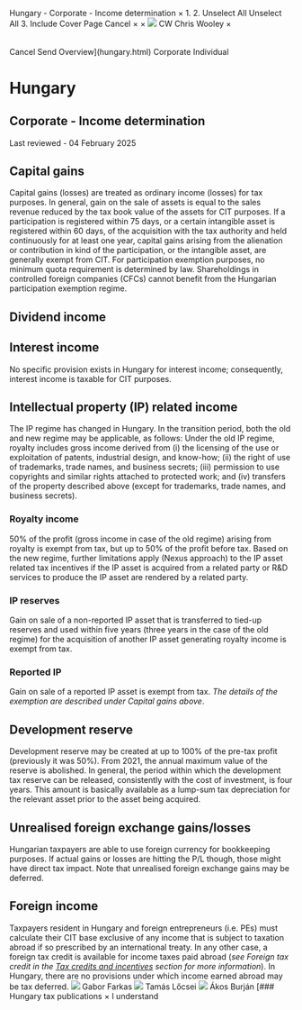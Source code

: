 Hungary - Corporate - Income determination
×
1.
2.
Unselect All
Unselect All
3.
Include Cover Page
Cancel
×
×
![](-/media/world-wide-tax-summaries/attachments/global---chris-wooley.ashx%3Frev=ac5e5f3223b34096b1afc2a6009c7320&revision=ac5e5f32-23b3-4096-b1af-c2a6009c7320&hash=859B7ADC84DC2CBEC9760E9E6EE7DE6D0A8BFCDF)
CW
Chris Wooley
×
######
Cancel
Send
Overview](hungary.html)
Corporate
Individual
# Hungary
## Corporate - Income determination
Last reviewed - 04 February 2025
## Capital gains
Capital gains (losses) are treated as ordinary income (losses) for tax purposes. In general, gain on the sale of assets is equal to the sales revenue reduced by the tax book value of the assets for CIT purposes.
If a participation is registered within 75 days, or a certain intangible asset is registered within 60 days, of the acquisition with the tax authority and held continuously for at least one year, capital gains arising from the alienation or contribution in kind of the participation, or the intangible asset, are generally exempt from CIT.
For participation exemption purposes, no minimum quota requirement is determined by law. Shareholdings in controlled foreign companies (CFCs) cannot benefit from the Hungarian participation exemption regime.
## Dividend income
## Interest income
No specific provision exists in Hungary for interest income; consequently, interest income is taxable for CIT purposes.
## Intellectual property (IP) related income
The IP regime has changed in Hungary. In the transition period, both the old and new regime may be applicable, as follows:
Under the old IP regime, royalty includes gross income derived from (i) the licensing of the use or exploitation of patents, industrial design, and know-how; (ii) the right of use of trademarks, trade names, and business secrets; (iii) permission to use copyrights and similar rights attached to protected work; and (iv) transfers of the property described above (except for trademarks, trade names, and business secrets).
### Royalty income
50% of the profit (gross income in case of the old regime) arising from royalty is exempt from tax, but up to 50% of the profit before tax. Based on the new regime, further limitations apply (Nexus approach) to the IP asset related tax incentives if the IP asset is acquired from a related party or R&D services to produce the IP asset are rendered by a related party.
### IP reserves
Gain on sale of a non-reported IP asset that is transferred to tied-up reserves and used within five years (three years in the case of the old regime) for the acquisition of another IP asset generating royalty income is exempt from tax.
### Reported IP
Gain on sale of a reported IP asset is exempt from tax. *The details of the exemption are described under Capital gains above*.
## Development reserve
Development reserve may be created at up to 100% of the pre-tax profit (previously it was 50%). From 2021, the annual maximum value of the reserve is abolished. In general, the period within which the development tax reserve can be released, consistently with the cost of investment, is four years. This amount is basically available as a lump-sum tax depreciation for the relevant asset prior to the asset being acquired.
## Unrealised foreign exchange gains/losses
Hungarian taxpayers are able to use foreign currency for bookkeeping purposes. If actual gains or losses are hitting the P/L though, those might have direct tax impact. Note that unrealised foreign exchange gains may be deferred.
## Foreign income
Taxpayers resident in Hungary and foreign entrepreneurs (i.e. PEs) must calculate their CIT base exclusive of any income that is subject to taxation abroad if so prescribed by an international treaty. In any other case, a foreign tax credit is available for income taxes paid abroad (*see Foreign tax credit in the [Tax credits and incentives](hungary/corporate/tax-credits-and-incentives.html) section for more information*).
In Hungary, there are no provisions under which income earned abroad may be tax deferred.
![](-/media/world-wide-tax-summaries/hungarygabor-farkasfarkas-gbortlsjpg20240709024722623.ashx%3Frev=542229a3f54640178c5dae261b33a176&revision=542229a3-f546-4017-8c5d-ae261b33a176&hash=A1B240E8D178DDA8E0BE4D1A5E4B13AB77AD71C8)
Gabor Farkas
![](-/media/world-wide-tax-summaries/attachments/hungary---tamas-locsei.ashx%3Frev=c9a703321ecc416ab809be6a2c2d2aa2&revision=c9a70332-1ecc-416a-b809-be6a2c2d2aa2&hash=8455C9B40C8343AA115F58DB932E4657CB73488D)
Tamás Lőcsei
![](-/media/world-wide-tax-summaries/attachments/hungary---akos_burjan.ashx%3Frev=da30409d0004480588024f05799ec6aa&revision=da30409d-0004-4805-8802-4f05799ec6aa&hash=BCF045D2D73D1F814093B6401FB5873D6D9F18EC)
Ákos Burján
[### Hungary tax publications
×
I understand